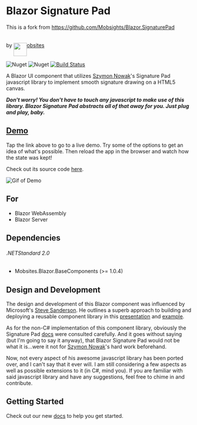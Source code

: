 # Blazor Signature Pad

This is a fork from https://github.com/Mobsights/Blazor.SignaturePad

by <a href="https://www.mobsites.com"><img align="center" src="./src/assets/mobsites-logo.png" width="36" height="36" style="padding-top: 20px;" />obsites</a>

![Nuget](https://img.shields.io/nuget/v/Mobsites.Blazor.SignaturePad) ![Nuget](https://img.shields.io/nuget/dt/Mobsites.Blazor.SignaturePad) [![Build Status](https://dev.azure.com/Mobsites-US/Blazor%20Signature%20Pad/_apis/build/status/Build?branchName=master)](https://dev.azure.com/Mobsites-US/Blazor%20Signature%20Pad/_build/latest?definitionId=18&branchName=master)

A Blazor UI component that utilizes [Szymon Nowak](https://github.com/szimek)'s Signature Pad javascript library to implement smooth signature drawing on a HTML5 canvas.

***Don't worry! You don't have to touch any javascript to make use of this library. Blazor Signature Pad abstracts all of that away for you. Just plug and play, baby.***

## [Demo](https://signaturepad.mobsites.com)

Tap the link above to go to a live demo. Try some of the options to get an idea of what's possible. Then reload the app in the browser and watch how the state was kept! 

Check out its source code [here](./samples).

![Gif of Demo](src/assets/demo.gif)

## For

* Blazor WebAssembly
* Blazor Server

## Dependencies

###### .NETStandard 2.0

* Mobsites.Blazor.BaseComponents (>= 1.0.4)

## Design and Development

The design and development of this Blazor component was influenced by Microsoft's [Steve Sanderson](https://blog.stevensanderson.com/). He outlines a superb approach to building and deploying a reusable component library in this [presentation](https://youtu.be/QnBYmTpugz0) and [example](https://github.com/SteveSandersonMS/presentation-2020-01-NdcBlazorComponentLibraries).

As for the non-C# implementation of this component library, obviously the Signature Pad [docs](https://github.com/szimek/signature_pad) were consulted carefully. And it goes without saying (but I'm going to say it anyway), that Blazor Signature Pad would not be what it is...were it not for [Szymon Nowak](https://github.com/szimek)'s hard work beforehand.

Now, not every aspect of his awesome javascript library has been ported over, and I can't say that it ever will. I am still considering a few aspects as well as possible extensions to it (in C#, mind you). If you are familiar with said javascript library and have any suggestions, feel free to chime in and contribute.

## Getting Started

Check out our new [docs](https://www.mobsites.com/blazor/signature-pad) to help you get started.
